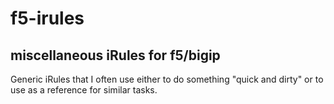 # f5-irules

## miscellaneous iRules for f5/bigip

Generic iRules that I often use either to do something "quick and dirty" or to use as a reference for similar tasks.


